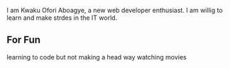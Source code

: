 
I am Kwaku Ofori Aboagye, a new web developer enthusiast. I am willig to learn and make strdes in the IT world.



## For Fun
learning to code but not making a head way
watching movies